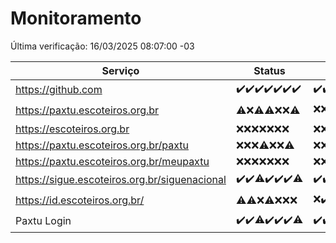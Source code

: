 # Monitoramento

Última verificação: 16/03/2025 08:07:00 -03

|Serviço|Status|Últimas 24h|
|---|---|---|
|https://github.com|<span title="2025-03-09: OK=24">✔️</span><span title="2025-03-10: OK=24">✔️</span><span title="2025-03-11: OK=23">✔️</span><span title="2025-03-12: OK=23">✔️</span><span title="2025-03-13: OK=23">✔️</span><span title="2025-03-14: OK=23">✔️</span><span title="2025-03-15: OK=11">✔️</span>|<span title="15/03/2025 09:14:00 -03 : 200">✔️</span><span title="15/03/2025 10:13:00 -03 : 200">✔️</span><span title="15/03/2025 11:08:00 -03 : 200">✔️</span><span title="15/03/2025 12:07:00 -03 : 200">✔️</span><span title="15/03/2025 13:08:00 -03 : 200">✔️</span><span title="15/03/2025 14:06:00 -03 : 200">✔️</span><span title="15/03/2025 15:10:00 -03 : 200">✔️</span><span title="15/03/2025 16:05:00 -03 : 200">✔️</span><span title="15/03/2025 17:08:00 -03 : 200">✔️</span><span title="15/03/2025 18:08:00 -03 : 200">✔️</span><span title="15/03/2025 19:07:00 -03 : 200">✔️</span><span title="15/03/2025 20:07:00 -03 : 200">✔️</span><span title="15/03/2025 21:46:00 -03 : 200">✔️</span><span title="15/03/2025 23:21:00 -03 : 200">✔️</span><span title="16/03/2025 00:23:00 -03 : 200">✔️</span><span title="16/03/2025 01:10:00 -03 : 200">✔️</span><span title="16/03/2025 02:08:00 -03 : 200">✔️</span><span title="16/03/2025 03:11:00 -03 : 200">✔️</span><span title="16/03/2025 04:07:00 -03 : 200">✔️</span><span title="16/03/2025 05:10:00 -03 : 200">✔️</span><span title="16/03/2025 06:07:00 -03 : 200">✔️</span><span title="16/03/2025 07:08:00 -03 : 200">✔️</span><span title="16/03/2025 08:07:00 -03 : 200">✔️</span>|
|https://paxtu.escoteiros.org.br|<span title="2025-03-09: OK=2, Falhas=22">⚠️</span><span title="2025-03-10: Falhas=24">❌</span><span title="2025-03-11: OK=1, Falhas=22">⚠️</span><span title="2025-03-12: OK=2, Falhas=21">⚠️</span><span title="2025-03-13: Falhas=23">❌</span><span title="2025-03-14: Falhas=23">❌</span><span title="2025-03-15: OK=4, Falhas=7">⚠️</span>|<span title="15/03/2025 09:14:00 -03 : 403">❌</span><span title="15/03/2025 10:13:00 -03 : 403">❌</span><span title="15/03/2025 11:08:00 -03 : 403">❌</span><span title="15/03/2025 12:07:00 -03 : 403">❌</span><span title="15/03/2025 13:08:00 -03 : 403">❌</span><span title="15/03/2025 14:06:00 -03 : 403">❌</span><span title="15/03/2025 15:10:00 -03 : 403">❌</span><span title="15/03/2025 16:05:00 -03 : 403">❌</span><span title="15/03/2025 17:08:00 -03 : 403">❌</span><span title="15/03/2025 18:08:00 -03 : 403">❌</span><span title="15/03/2025 19:07:00 -03 : 403">❌</span><span title="15/03/2025 20:07:00 -03 : 403">❌</span><span title="15/03/2025 21:46:00 -03 : 403">❌</span><span title="15/03/2025 23:21:00 -03 : 403">❌</span><span title="16/03/2025 00:23:00 -03 : 403">❌</span><span title="16/03/2025 01:10:00 -03 : 403">❌</span><span title="16/03/2025 02:08:00 -03 : 403">❌</span><span title="16/03/2025 03:11:00 -03 : 403">❌</span><span title="16/03/2025 04:07:00 -03 : 403">❌</span><span title="16/03/2025 05:10:00 -03 : 200">✔️</span><span title="16/03/2025 06:07:00 -03 : 403">❌</span><span title="16/03/2025 07:08:00 -03 : 200">✔️</span><span title="16/03/2025 08:07:00 -03 : 403">❌</span>|
|https://escoteiros.org.br|<span title="2025-03-09: Falhas=24">❌</span><span title="2025-03-10: Falhas=24">❌</span><span title="2025-03-11: Falhas=23">❌</span><span title="2025-03-12: Falhas=23">❌</span><span title="2025-03-13: Falhas=23">❌</span><span title="2025-03-14: Falhas=23">❌</span><span title="2025-03-15: Falhas=11">❌</span>|<span title="15/03/2025 09:14:00 -03 : 403">❌</span><span title="15/03/2025 10:13:00 -03 : 403">❌</span><span title="15/03/2025 11:08:00 -03 : 403">❌</span><span title="15/03/2025 12:07:00 -03 : 403">❌</span><span title="15/03/2025 13:08:00 -03 : 403">❌</span><span title="15/03/2025 14:06:00 -03 : 403">❌</span><span title="15/03/2025 15:10:00 -03 : 403">❌</span><span title="15/03/2025 16:05:00 -03 : 403">❌</span><span title="15/03/2025 17:08:00 -03 : 403">❌</span><span title="15/03/2025 18:08:00 -03 : 403">❌</span><span title="15/03/2025 19:07:00 -03 : 403">❌</span><span title="15/03/2025 20:07:00 -03 : 403">❌</span><span title="15/03/2025 21:46:00 -03 : 403">❌</span><span title="15/03/2025 23:21:00 -03 : 403">❌</span><span title="16/03/2025 00:23:00 -03 : 403">❌</span><span title="16/03/2025 01:10:00 -03 : 403">❌</span><span title="16/03/2025 02:08:00 -03 : 403">❌</span><span title="16/03/2025 03:11:00 -03 : 403">❌</span><span title="16/03/2025 04:07:00 -03 : 403">❌</span><span title="16/03/2025 05:10:00 -03 : 403">❌</span><span title="16/03/2025 06:07:00 -03 : 403">❌</span><span title="16/03/2025 07:08:00 -03 : 403">❌</span><span title="16/03/2025 08:07:00 -03 : 403">❌</span>|
|https://paxtu.escoteiros.org.br/paxtu|<span title="2025-03-09: Falhas=24">❌</span><span title="2025-03-10: Falhas=24">❌</span><span title="2025-03-11: Falhas=23">❌</span><span title="2025-03-12: OK=1, Falhas=22">⚠️</span><span title="2025-03-13: Falhas=23">❌</span><span title="2025-03-14: Falhas=23">❌</span><span title="2025-03-15: OK=1, Falhas=10">⚠️</span>|<span title="15/03/2025 09:14:00 -03 : 403">❌</span><span title="15/03/2025 10:13:00 -03 : 403">❌</span><span title="15/03/2025 11:08:00 -03 : 403">❌</span><span title="15/03/2025 12:07:00 -03 : 403">❌</span><span title="15/03/2025 13:08:00 -03 : 403">❌</span><span title="15/03/2025 14:06:00 -03 : 403">❌</span><span title="15/03/2025 15:10:00 -03 : 403">❌</span><span title="15/03/2025 16:05:00 -03 : 403">❌</span><span title="15/03/2025 17:08:00 -03 : 403">❌</span><span title="15/03/2025 18:08:00 -03 : 403">❌</span><span title="15/03/2025 19:07:00 -03 : 403">❌</span><span title="15/03/2025 20:07:00 -03 : 403">❌</span><span title="15/03/2025 21:46:00 -03 : 403">❌</span><span title="15/03/2025 23:21:00 -03 : 403">❌</span><span title="16/03/2025 00:23:00 -03 : 403">❌</span><span title="16/03/2025 01:10:00 -03 : 403">❌</span><span title="16/03/2025 02:08:00 -03 : 403">❌</span><span title="16/03/2025 03:11:00 -03 : 403">❌</span><span title="16/03/2025 04:07:00 -03 : 403">❌</span><span title="16/03/2025 05:10:00 -03 : 403">❌</span><span title="16/03/2025 06:07:00 -03 : 403">❌</span><span title="16/03/2025 07:08:00 -03 : 403">❌</span><span title="16/03/2025 08:07:00 -03 : 403">❌</span>|
|https://paxtu.escoteiros.org.br/meupaxtu|<span title="2025-03-09: Falhas=24">❌</span><span title="2025-03-10: Falhas=24">❌</span><span title="2025-03-11: Falhas=23">❌</span><span title="2025-03-12: Falhas=23">❌</span><span title="2025-03-13: Falhas=23">❌</span><span title="2025-03-14: Falhas=23">❌</span><span title="2025-03-15: Falhas=11">❌</span>|<span title="15/03/2025 09:14:00 -03 : 403">❌</span><span title="15/03/2025 10:13:00 -03 : 403">❌</span><span title="15/03/2025 11:08:00 -03 : 403">❌</span><span title="15/03/2025 12:07:00 -03 : 403">❌</span><span title="15/03/2025 13:08:00 -03 : 403">❌</span><span title="15/03/2025 14:06:00 -03 : 403">❌</span><span title="15/03/2025 15:10:00 -03 : 403">❌</span><span title="15/03/2025 16:05:00 -03 : 403">❌</span><span title="15/03/2025 17:08:00 -03 : 403">❌</span><span title="15/03/2025 18:08:00 -03 : 403">❌</span><span title="15/03/2025 19:07:00 -03 : 403">❌</span><span title="15/03/2025 20:07:00 -03 : 403">❌</span><span title="15/03/2025 21:46:00 -03 : 403">❌</span><span title="15/03/2025 23:21:00 -03 : 403">❌</span><span title="16/03/2025 00:23:00 -03 : 403">❌</span><span title="16/03/2025 01:10:00 -03 : 403">❌</span><span title="16/03/2025 02:08:00 -03 : 403">❌</span><span title="16/03/2025 03:11:00 -03 : 403">❌</span><span title="16/03/2025 04:07:00 -03 : 403">❌</span><span title="16/03/2025 05:10:00 -03 : 403">❌</span><span title="16/03/2025 06:07:00 -03 : 403">❌</span><span title="16/03/2025 07:08:00 -03 : 403">❌</span><span title="16/03/2025 08:07:00 -03 : 403">❌</span>|
|https://sigue.escoteiros.org.br/siguenacional|<span title="2025-03-09: OK=24">✔️</span><span title="2025-03-10: OK=24">✔️</span><span title="2025-03-11: OK=22, Falhas=1">⚠️</span><span title="2025-03-12: OK=23">✔️</span><span title="2025-03-13: OK=23">✔️</span><span title="2025-03-14: OK=23">✔️</span><span title="2025-03-15: OK=10, Falhas=1">⚠️</span>|<span title="15/03/2025 09:14:00 -03 : 200">✔️</span><span title="15/03/2025 10:13:00 -03 : 200">✔️</span><span title="15/03/2025 11:08:00 -03 : 200">✔️</span><span title="15/03/2025 12:07:00 -03 : 200">✔️</span><span title="15/03/2025 13:08:00 -03 : 200">✔️</span><span title="15/03/2025 14:06:00 -03 : 200">✔️</span><span title="15/03/2025 15:10:00 -03 : 200">✔️</span><span title="15/03/2025 16:05:00 -03 : 200">✔️</span><span title="15/03/2025 17:08:00 -03 : 200">✔️</span><span title="15/03/2025 18:08:00 -03 : 200">✔️</span><span title="15/03/2025 19:07:00 -03 : 200">✔️</span><span title="15/03/2025 20:07:00 -03 : 200">✔️</span><span title="15/03/2025 21:46:00 -03 : 200">✔️</span><span title="15/03/2025 23:21:00 -03 : 200">✔️</span><span title="16/03/2025 00:23:00 -03 : 200">✔️</span><span title="16/03/2025 01:10:00 -03 : 200">✔️</span><span title="16/03/2025 02:08:00 -03 : 200">✔️</span><span title="16/03/2025 03:11:00 -03 : 200">✔️</span><span title="16/03/2025 04:07:00 -03 : 200">✔️</span><span title="16/03/2025 05:10:00 -03 : 200">✔️</span><span title="16/03/2025 06:07:00 -03 : 200">✔️</span><span title="16/03/2025 07:08:00 -03 : 200">✔️</span><span title="16/03/2025 08:07:00 -03 : 200">✔️</span>|
|https://id.escoteiros.org.br/|<span title="2025-03-09: OK=4, Falhas=20">⚠️</span><span title="2025-03-10: OK=1, Falhas=23">⚠️</span><span title="2025-03-11: Falhas=23">❌</span><span title="2025-03-12: OK=2, Falhas=21">⚠️</span><span title="2025-03-13: Falhas=23">❌</span><span title="2025-03-14: Falhas=23">❌</span><span title="2025-03-15: Falhas=11">❌</span>|<span title="15/03/2025 09:14:00 -03 : 403">❌</span><span title="15/03/2025 10:13:00 -03 : 200">✔️</span><span title="15/03/2025 11:08:00 -03 : 403">❌</span><span title="15/03/2025 12:07:00 -03 : 403">❌</span><span title="15/03/2025 13:08:00 -03 : 403">❌</span><span title="15/03/2025 14:06:00 -03 : 403">❌</span><span title="15/03/2025 15:10:00 -03 : 403">❌</span><span title="15/03/2025 16:05:00 -03 : 403">❌</span><span title="15/03/2025 17:08:00 -03 : 403">❌</span><span title="15/03/2025 18:08:00 -03 : 403">❌</span><span title="15/03/2025 19:07:00 -03 : 403">❌</span><span title="15/03/2025 20:07:00 -03 : 403">❌</span><span title="15/03/2025 21:46:00 -03 : 403">❌</span><span title="15/03/2025 23:21:00 -03 : 403">❌</span><span title="16/03/2025 00:23:00 -03 : 403">❌</span><span title="16/03/2025 01:10:00 -03 : 403">❌</span><span title="16/03/2025 02:08:00 -03 : 403">❌</span><span title="16/03/2025 03:11:00 -03 : 403">❌</span><span title="16/03/2025 04:07:00 -03 : 200">✔️</span><span title="16/03/2025 05:10:00 -03 : 403">❌</span><span title="16/03/2025 06:07:00 -03 : 403">❌</span><span title="16/03/2025 07:08:00 -03 : 403">❌</span><span title="16/03/2025 08:07:00 -03 : 403">❌</span>|
|Paxtu Login|<span title="2025-03-09: OK=24">✔️</span><span title="2025-03-10: OK=24">✔️</span><span title="2025-03-11: OK=22, Falhas=1">⚠️</span><span title="2025-03-12: OK=23">✔️</span><span title="2025-03-13: OK=23">✔️</span><span title="2025-03-14: OK=23">✔️</span><span title="2025-03-15: OK=10, Falhas=1">⚠️</span>|<span title="15/03/2025 09:14:00 -03 : 200">✔️</span><span title="15/03/2025 10:13:00 -03 : 200">✔️</span><span title="15/03/2025 11:08:00 -03 : 200">✔️</span><span title="15/03/2025 12:07:00 -03 : 200">✔️</span><span title="15/03/2025 13:08:00 -03 : 200">✔️</span><span title="15/03/2025 14:06:00 -03 : 200">✔️</span><span title="15/03/2025 15:10:00 -03 : 200">✔️</span><span title="15/03/2025 16:05:00 -03 : 200">✔️</span><span title="15/03/2025 17:08:00 -03 : 200">✔️</span><span title="15/03/2025 18:08:00 -03 : 200">✔️</span><span title="15/03/2025 19:07:00 -03 : 200">✔️</span><span title="15/03/2025 20:07:00 -03 : 200">✔️</span><span title="15/03/2025 21:46:00 -03 : 200">✔️</span><span title="15/03/2025 23:21:00 -03 : 200">✔️</span><span title="16/03/2025 00:23:00 -03 : 200">✔️</span><span title="16/03/2025 01:10:00 -03 : 200">✔️</span><span title="16/03/2025 02:08:00 -03 : 200">✔️</span><span title="16/03/2025 03:11:00 -03 : 200">✔️</span><span title="16/03/2025 04:07:00 -03 : 200">✔️</span><span title="16/03/2025 05:10:00 -03 : 200">✔️</span><span title="16/03/2025 06:07:00 -03 : 200">✔️</span><span title="16/03/2025 07:08:00 -03 : 200">✔️</span><span title="16/03/2025 08:07:00 -03 : 200">✔️</span>|

